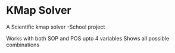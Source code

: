 # KMap Solver
A Scientific kmap solver -School project

Works with both SOP and POS upto 4 variables
Shows all possible combinations
